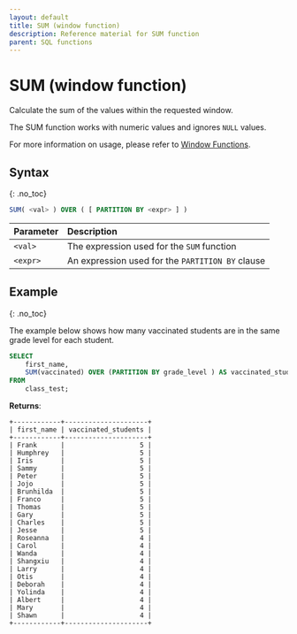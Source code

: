 ```yaml
---
layout: default
title: SUM (window function)
description: Reference material for SUM function
parent: SQL functions
---
```


# SUM (window function)

Calculate the sum of the values within the requested window.

The SUM function works with numeric values and ignores `NULL` values.

For more information on usage, please refer to [Window Functions](./window-functions.md).

## Syntax
{: .no_toc}

```sql
SUM( <val> ) OVER ( [ PARTITION BY <expr> ] )
```

| Parameter | Description                                      |
| :--------- | :------------------------------------------------ |
| `<val>`   | The expression used for the `SUM` function       |
| `<expr>`  | An expression used for the `PARTITION BY` clause |

## Example
{: .no_toc}

The example below shows how many vaccinated students are in the same grade level for each student.

```sql
SELECT
	first_name,
	SUM(vaccinated) OVER (PARTITION BY grade_level ) AS vaccinated_students
FROM
	class_test;
```

**Returns**:

```
+------------+---------------------+
| first_name | vaccinated_students |
+------------+---------------------+
| Frank      |                   5 |
| Humphrey   |                   5 |
| Iris       |                   5 |
| Sammy      |                   5 |
| Peter      |                   5 |
| Jojo       |                   5 |
| Brunhilda  |                   5 |
| Franco     |                   5 |
| Thomas     |                   5 |
| Gary       |                   5 |
| Charles    |                   5 |
| Jesse      |                   5 |
| Roseanna   |                   4 |
| Carol      |                   4 |
| Wanda      |                   4 |
| Shangxiu   |                   4 |
| Larry      |                   4 |
| Otis       |                   4 |
| Deborah    |                   4 |
| Yolinda    |                   4 |
| Albert     |                   4 |
| Mary       |                   4 |
| Shawn      |                   4 |
+------------+---------------------+
```
